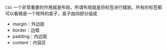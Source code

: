 `CSS` 一个非常重要的作用就是布局，所谓布局就是将标签进行摆放。所有的标签都可以看做是一个矩阵的盒子，盒子由四部分组成

- margin：外边距
- border：边框
- padding：内边距
- content：内容区



<Disqus />